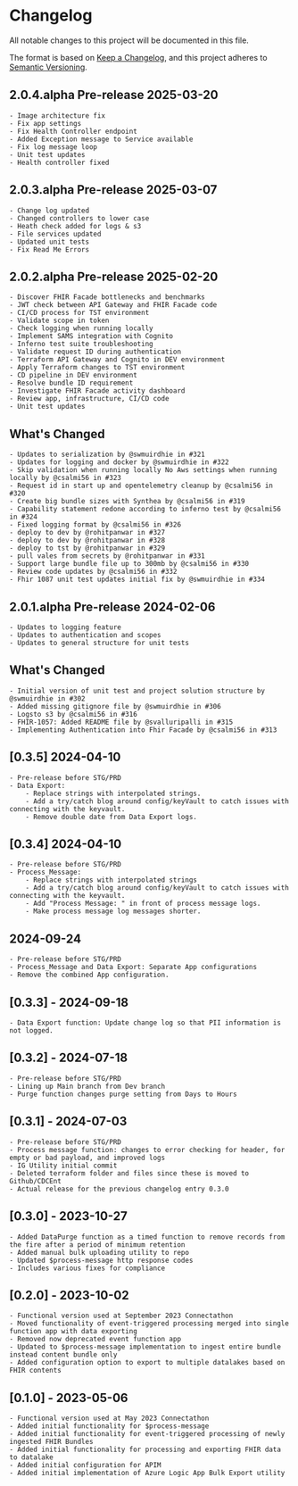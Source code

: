 # Changelog
All notable changes to this project will be documented in this file.

The format is based on [Keep a Changelog](https://keepachangelog.com/en/1.0.0/),
and this project adheres to [Semantic Versioning](https://semver.org/spec/v2.0.0.html).

## 2.0.4.alpha Pre-release 2025-03-20
	- Image architecture fix
	- Fix app settings
	- Fix Health Controller endpoint
	- Added Exception message to Service available
	- Fix log message loop
	- Unit test updates
	- Health controller fixed
## 2.0.3.alpha Pre-release 2025-03-07
	- Change log updated
	- Changed controllers to lower case
	- Heath check added for logs & s3
	- File services updated
	- Updated unit tests
	- Fix Read Me Errors
## 2.0.2.alpha Pre-release 2025-02-20
	- Discover FHIR Facade bottlenecks and benchmarks 
	- JWT check between API Gateway and FHIR Facade code
	- CI/CD process for TST environment 
	- Validate scope in token 
	- Check logging when running locally 
	- Implement SAMS integration with Cognito 
	- Inferno test suite troubleshooting 
	- Validate request ID during authentication 
	- Terraform API Gateway and Cognito in DEV environment 
	- Apply Terraform changes to TST environment 
	- CD pipeline in DEV environment 
	- Resolve bundle ID requirement 
	- Investigate FHIR Facade activity dashboard 
	- Review app, infrastructure, CI/CD code 
	- Unit test updates
## What's Changed
	- Updates to serialization by @swmuirdhie in #321
	- Updates for logging and docker by @swmuirdhie in #322
	- Skip validation when running locally No Aws settings when running locally by @csalmi56 in #323
	- Request id in start up and opentelemetry cleanup by @csalmi56 in #320
	- Create big bundle sizes with Synthea by @csalmi56 in #319
	- Capability statement redone according to inferno test by @csalmi56 in #324
	- Fixed logging format by @csalmi56 in #326
	- deploy to dev by @rohitpanwar in #327
	- deploy to dev by @rohitpanwar in #328
	- deploy to tst by @rohitpanwar in #329
	- pull vales from secrets by @rohitpanwar in #331
	- Support large bundle file up to 300mb by @csalmi56 in #330
	- Review code updates by @csalmi56 in #332
	- Fhir 1087 unit test updates initial fix by @swmuirdhie in #334

## 2.0.1.alpha Pre-release 2024-02-06
	- Updates to logging feature
	- Updates to authentication and scopes
	- Updates to general structure for unit tests
## What's Changed
	- Initial version of unit test and project solution structure by @swmuirdhie in #302
	- Added missing gitignore file by @swmuirdhie in #306
	- Logsto s3 by @csalmi56 in #316
	- FHIR-1057: Added README file by @svalluripalli in #315
	- Implementing Authentication into Fhir Facade by @csalmi56 in #313




## [0.3.5] 2024-04-10
	- Pre-release before STG/PRD
	- Data Export: 
		- Replace strings with interpolated strings.
		- Add a try/catch blog around config/keyVault to catch issues with connecting with the keyvault.
		- Remove double date from Data Export logs.


## [0.3.4] 2024-04-10
	- Pre-release before STG/PRD
	- Process_Message: 
		- Replace strings with interpolated strings
		- Add a try/catch blog around config/keyVault to catch issues with connecting with the keyvault.
		- Add "Process Message: " in front of process message logs.
		- Make process message log messages shorter.

## 2024-09-24
	- Pre-release before STG/PRD
	- Process_Message and Data Export: Separate App configurations 
	- Remove the combined App configuration.

## [0.3.3] - 2024-09-18
	- Data Export function: Update change log so that PII information is not logged.

## [0.3.2] - 2024-07-18
	- Pre-release before STG/PRD
	- Lining up Main branch from Dev branch
	- Purge function changes purge setting from Days to Hours

## [0.3.1] - 2024-07-03
	- Pre-release before STG/PRD
	- Process message function: changes to error checking for header, for empty or bad payload, and improved logs
	- IG Utility initial commit
	- Deleted terraform folder and files since these is moved to Github/CDCEnt
	- Actual release for the previous changelog entry 0.3.0


## [0.3.0] - 2023-10-27
	- Added DataPurge function as a timed function to remove records from the fire after a period of minimum retention
	- Added manual bulk uploading utility to repo
	- Updated $process-message http response codes
	- Includes various fixes for compliance

## [0.2.0] - 2023-10-02
	- Functional version used at September 2023 Connectathon
	- Moved functionality of event-triggered processing merged into single function app with data exporting
	- Removed now deprecated event function app
	- Updated to $process-message implementation to ingest entire bundle instead content bundle only
	- Added configuration option to export to multiple datalakes based on FHIR contents


## [0.1.0] - 2023-05-06
	- Functional version used at May 2023 Connectathon
	- Added initial functionality for $process-message
	- Added initial functionality for event-triggered processing of newly ingested FHIR Bundles
	- Added initial functionality for processing and exporting FHIR data to datalake
	- Added initial configuration for APIM 
	- Added initial implementation of Azure Logic App Bulk Export utility
